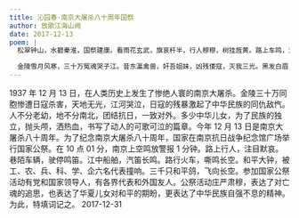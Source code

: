 ```yaml
---
title: 沁园春·南京大屠杀八十周年国祭
author: 放歌江海山阙
date: 2017-12-13
poem: |
  松翠钟山，水碧秦淮，国祭建康。看雨花玄武，旗哀杆半，行人穆穆，树挂旌黄。路上车鸣，江中笛响，钟罄云霄国之殇。流年乱，又扶桑癫舞，已露凶光。

  金陵雪月风寒，三十万冤魂哭子江。昔东瀛禽兽，奸吾姐妹，凶残倭寇，灭我三光。黑发白眉，舍身忘死，血洒疆场八载长。青史鉴，要内强筋骨，华夏芬芳！
---
```


1937 年 12 月 13 日，在人类历史上发生了惨绝人寰的南京大屠杀。金陵三十万同胞惨遭日寇杀害，天地无光，江河哭泣，日寇的残暴激起了中华民族的同仇敌忾。人不分老幼，地不分南北，团结抗日，一致对外。多少中华儿女，为了民族的独立，抛头颅，洒热血，书写了动人的可歌可泣的篇章。今年 12 月 13 日是南京大屠杀八十周年。为了纪念南京大屠杀八十周年，国家在南京抗日战争纪念馆广场举行国家公祭。在 10 点 01 分，南京上空鸣放警报 1 分钟。路上行人，注目默哀。巷陌车辆，驶停鸣笛。江中船舶，汽笛长鸣。路行火车，嘶鸣长空。和平大钟，被工、农、兵、科、学、企六名代表撞响。三千只和平鸽，飞向长空。参加国家公祭活动有党和国家领导人，有各界代表和外国友人。公祭活动庄严肃穆，表达了对亡魂的追思，也表达了华夏儿女对和平的期盼，更表达了中华民族自强不息的精神。为此，特填词记之。
2017-12-31
